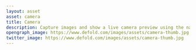 ```yaml
---
layout: asset
asset: camera
title: Camera
description: Capture images and show a live camera preview using the native camera APIs.
opengraph_image: https://www.defold.com/images/assets/camera-thumb.jpg
twitter_image: https://www.defold.com/images/assets/camera-thumb.jpg
---
```


